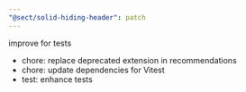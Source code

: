 ```yaml
---
"@sect/solid-hiding-header": patch
---
```


improve for tests

- chore: replace deprecated extension in recommendations
- chore: update dependencies for Vitest
- test: enhance tests
